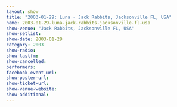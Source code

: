 ```yaml
---
layout: show
title: "2003-01-29: Luna - Jack Rabbits, Jacksonville FL, USA"
name: 2003-01-29-luna-jack-rabbits-jacksonville-fl-usa
show-venue: "Jack Rabbits, Jacksonville FL, USA"
show-setlist: 
show-date: 2003-01-29
category: 2003
show-radio: 
show-lastfm: 
show-cancelled: 
performers: 
facebook-event-url: 
show-poster-url: 
show-ticket-url: 
show-venue-website: 
show-additional: 
---
```


